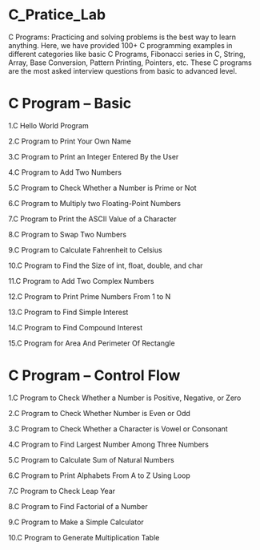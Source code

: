 # C_Pratice_Lab

C Programs: Practicing and solving problems is the best way to learn anything. Here, we have provided 100+ C programming examples in different categories like basic C Programs, Fibonacci series in C, String, Array, Base Conversion, Pattern Printing, Pointers, etc. These C programs are the most asked interview questions from basic to advanced level.
# C Program – Basic

1.C Hello World Program

2.C Program to Print Your Own Name 

3.C Program to Print an Integer Entered By the User

4.C Program to Add Two Numbers

5.C Program to Check Whether a Number is Prime or Not

6.C Program to Multiply two Floating-Point Numbers 

7.C Program to Print the ASCII Value of a Character

8.C Program to Swap Two Numbers

9.C Program to Calculate Fahrenheit to Celsius

10.C Program to Find the Size of int, float, double, and char

11.C Program to Add Two Complex Numbers 

12.C Program to Print Prime Numbers From 1 to N 

13.C Program to Find Simple Interest

14.C Program to Find Compound Interest

15.C Program for Area And Perimeter Of Rectangle 

# C Program – Control Flow

1.C Program to Check Whether a Number is Positive, Negative, or Zero

2.C Program to Check Whether Number is Even or Odd

3.C Program to Check Whether a Character is Vowel or Consonant 

4.C Program to Find Largest Number Among Three Numbers

5.C Program to Calculate Sum of Natural Numbers 

6.C Program to Print Alphabets From A to Z Using Loop

7.C Program to Check Leap Year

8.C Program to Find Factorial of a Number

9.C Program to Make a Simple Calculator 

10.C Program to Generate Multiplication Table 
